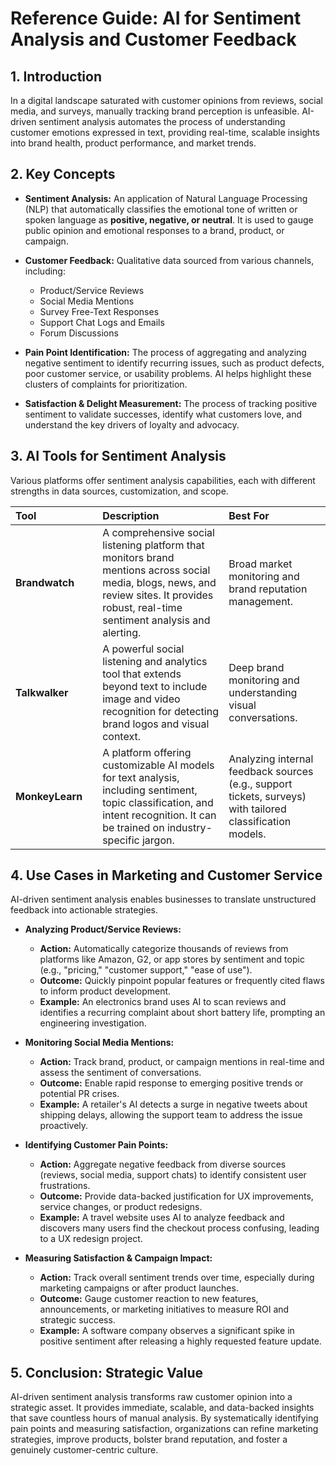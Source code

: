
# Reference Guide: AI for Sentiment Analysis and Customer Feedback

## 1. Introduction

In a digital landscape saturated with customer opinions from reviews, social media, and surveys, manually tracking brand perception is unfeasible. AI-driven sentiment analysis automates the process of understanding customer emotions expressed in text, providing real-time, scalable insights into brand health, product performance, and market trends.

## 2. Key Concepts

*   **Sentiment Analysis:** An application of Natural Language Processing (NLP) that automatically classifies the emotional tone of written or spoken language as **positive, negative, or neutral**. It is used to gauge public opinion and emotional responses to a brand, product, or campaign.

*   **Customer Feedback:** Qualitative data sourced from various channels, including:
    *   Product/Service Reviews
    *   Social Media Mentions
    *   Survey Free-Text Responses
    *   Support Chat Logs and Emails
    *   Forum Discussions

*   **Pain Point Identification:** The process of aggregating and analyzing negative sentiment to identify recurring issues, such as product defects, poor customer service, or usability problems. AI helps highlight these clusters of complaints for prioritization.

*   **Satisfaction & Delight Measurement:** The process of tracking positive sentiment to validate successes, identify what customers love, and understand the key drivers of loyalty and advocacy.

## 3. AI Tools for Sentiment Analysis

Various platforms offer sentiment analysis capabilities, each with different strengths in data sources, customization, and scope.

| Tool | | Description | Best For |
| :--- | :--- | :--- | :--- |
| **Brandwatch** | | A comprehensive social listening platform that monitors brand mentions across social media, blogs, news, and review sites. It provides robust, real-time sentiment analysis and alerting. | Broad market monitoring and brand reputation management. |
| **Talkwalker** | | A powerful social listening and analytics tool that extends beyond text to include image and video recognition for detecting brand logos and visual context. | Deep brand monitoring and understanding visual conversations. |
| **MonkeyLearn** | | A platform offering customizable AI models for text analysis, including sentiment, topic classification, and intent recognition. It can be trained on industry-specific jargon. | Analyzing internal feedback sources (e.g., support tickets, surveys) with tailored classification models. |

## 4. Use Cases in Marketing and Customer Service

AI-driven sentiment analysis enables businesses to translate unstructured feedback into actionable strategies.

*   **Analyzing Product/Service Reviews:**
    *   **Action:** Automatically categorize thousands of reviews from platforms like Amazon, G2, or app stores by sentiment and topic (e.g., "pricing," "customer support," "ease of use").
    *   **Outcome:** Quickly pinpoint popular features or frequently cited flaws to inform product development.
    *   **Example:** An electronics brand uses AI to scan reviews and identifies a recurring complaint about short battery life, prompting an engineering investigation.

*   **Monitoring Social Media Mentions:**
    *   **Action:** Track brand, product, or campaign mentions in real-time and assess the sentiment of conversations.
    *   **Outcome:** Enable rapid response to emerging positive trends or potential PR crises.
    *   **Example:** A retailer's AI detects a surge in negative tweets about shipping delays, allowing the support team to address the issue proactively.

*   **Identifying Customer Pain Points:**
    *   **Action:** Aggregate negative feedback from diverse sources (reviews, social media, support chats) to identify consistent user frustrations.
    *   **Outcome:** Provide data-backed justification for UX improvements, service changes, or product redesigns.
    *   **Example:** A travel website uses AI to analyze feedback and discovers many users find the checkout process confusing, leading to a UX redesign project.

*   **Measuring Satisfaction & Campaign Impact:**
    *   **Action:** Track overall sentiment trends over time, especially during marketing campaigns or after product launches.
    *   **Outcome:** Gauge customer reaction to new features, announcements, or marketing initiatives to measure ROI and strategic success.
    *   **Example:** A software company observes a significant spike in positive sentiment after releasing a highly requested feature update.

## 5. Conclusion: Strategic Value

AI-driven sentiment analysis transforms raw customer opinion into a strategic asset. It provides immediate, scalable, and data-backed insights that save countless hours of manual analysis. By systematically identifying pain points and measuring satisfaction, organizations can refine marketing strategies, improve products, bolster brand reputation, and foster a genuinely customer-centric culture.